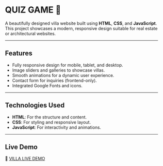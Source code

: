 # QUIZ GAME 🌟

A beautifully designed villa website built using **HTML**, **CSS**, and **JavaScript**. This project showcases a modern, responsive design suitable for real estate or architectural websites.

---

## **Features**
- Fully responsive design for mobile, tablet, and desktop.
- Image sliders and galleries to showcase villas.
- Smooth animations for a dynamic user experience.
- Contact form for inquiries (frontend-only).
- Integrated Google Fonts and icons.

---

## **Technologies Used**
- **HTML**: For the structure and content.
- **CSS**: For styling and responsive layout.
- **JavaScript**: For interactivity and animations.

---

## **Live Demo**
🎉 [VILLA LIVE DEMO](https://github.com/Pandenakeerthi/QUIZ-GAME)
